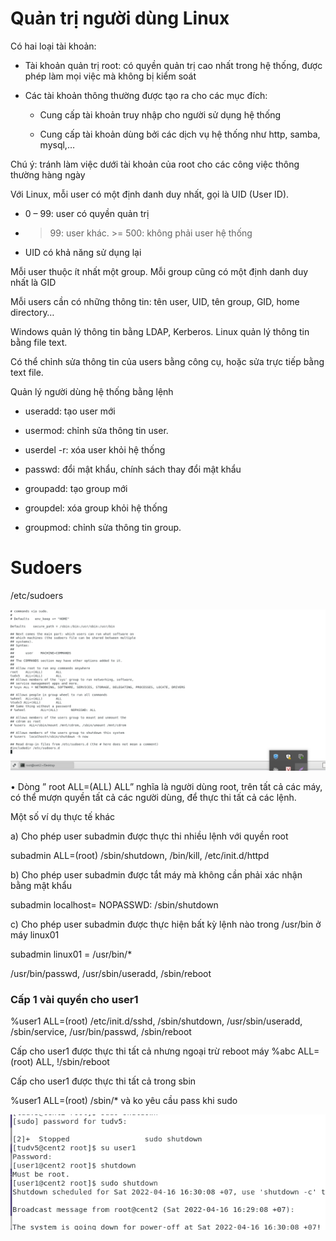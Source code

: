 # Quản trị người dùng Linux


Có hai loại tài khoản:

- Tài khoản quản trị root: có quyền quản trị cao nhất trong hệ thống, được phép làm mọi việc mà 
không bị kiểm soát

- Các tài khoản thông thường được tạo ra cho các mục đích:

  - Cung cấp tài khoản truy nhập cho người sử dụng hệ thống

  - Cung cấp tài khoản dùng bởi các dịch vụ hệ thống như http, samba, mysql,…

Chú ý: tránh làm việc dưới tài khoản của root cho các công việc thông thường hàng ngày

Với Linux, mỗi user có một định danh duy nhất, gọi là UID (User ID).

- 0 – 99: user có quyền quản trị

- >99: user khác. >= 500: không phải user hệ thống

-  UID có khả năng sử dụng lại

Mỗi user thuộc ít nhất một group. Mỗi group cũng có một định danh duy nhất là GID 

Mỗi users cần có những thông tin: tên user, UID, tên group, GID, home directory… 

Windows quản lý thông tin bằng LDAP, Kerberos. Linux quản lý thông tin bằng file text. 

Có thể chỉnh sửa thông tin của users bằng công cụ, hoặc sửa trực tiếp bằng text file.

Quản lý người dùng hệ thống bằng lệnh

- useradd: tạo user mới

- usermod: chỉnh sửa thông tin user.

- userdel -r: xóa user khỏi hệ thống

- passwd: đổi mật khẩu, chính sách thay đổi mật khẩu

- groupadd: tạo group mới

- groupdel: xóa group khỏi hệ thống

- groupmod: chỉnh sửa thông tin group.

# Sudoers

/etc/sudoers

<img src="img/71.png">

•	Dòng ” root ALL=(ALL) ALL” nghĩa là người dùng root, trên tất cả các máy, có thể mượn quyền tất cả các người dùng, để thực thi tất cả các lệnh.



Một số ví dụ thực tế khác

a) Cho phép user subadmin được thực thi nhiều lệnh với quyền root

subadmin ALL=(root) /sbin/shutdown, /bin/kill, /etc/init.d/httpd

b) Cho phép user subadmin được tắt máy mà không cần phải xác nhận bằng mật khẩu

subadmin localhost= NOPASSWD: /sbin/shutdown

c) Cho phép user subadmin được thực hiện bất kỳ lệnh nào trong /usr/bin ở máy linux01

subadmin linux01 = /usr/bin/*

/usr/bin/passwd, /usr/sbin/useradd, /sbin/reboot

### Cấp 1 vài quyền cho user1

%user1       ALL=(root)      /etc/init.d/sshd, /sbin/shutdown, /usr/sbin/useradd, /sbin/service, /usr/bin/passwd, /sbin/reboot 

Cấp cho user1 được thực thi tất cả nhưng ngoại trừ reboot máy
%abc    ALL=(root)      ALL, !/sbin/reboot

Cấp cho user1 được thực thi tất cả trong sbin 

%user1  ALL=(root)    /sbin/*  và ko yêu cầu pass khi sudo



<img src="img/74.png">